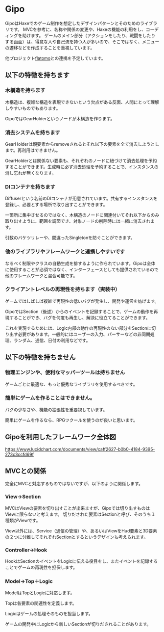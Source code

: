 # Gipo

GipoはHaxeでのゲーム制作を想定したデザインパターンとそのためのライブラリです。
MVCを参考に、名称や関係の変更や、Haxeの機能の利用をし、コーディングを助けます。
ゲームのメイン部分（アクションをしたり、戦闘をしたりする画面）は、得意な人や自己流を持つ人が多いので、そこではなく、メニューの遷移などを作成することを重視しています。

他プロジェクト[flatomo](https://github.com/tmskst/flatomo)との連携を予定しています。

## 以下の特徴を持ちます

### 木構造を持ちます

木構造は、複雑な構造を表現できないという欠点がある反面、人間にとって理解しやすいものでもあります。

GipoではGearHolderというノードが木構造を作ります。

### 消去システムを持ちます

GearHolderは親要素からremoveされるとそれ以下の要素を全て消去しようとします。再利用はできません。

GearHolderとは関係ない要素も、それぞれのノードに紐づけて消去処理を予約することができます。生成時に必ず消去処理を予約することで、インスタンスの消し忘れが無くなります。

### DIコンテナを持ちます

Diffuserという名前のDIコンテナが用意されています。共有するインスタンスを登録し、必要とする場所で取り出すことができます。

一箇所に集中させるのではなく、木構造のノードに関連付いてそれ以下からのみ取り出すように、範囲を調節でき、対象ノードの削除時には一緒に消去されます。

引数のバケツリレーや、間違ったSingletonを防ぐことができます。

### 他のライブラリやフレームワークと連携しやすいです

なるべく制限やクラスの自動生成を排するように作られています。Gipoは全体に使用することが必須ではなく、インターフェースとしても提供されているので他のフレームワークと混合可能です。

### クライアントレベルの再現性を持ちます（実装中）

ゲームではしばしば複雑で再現性の低いバグが発生し、開発や運営を妨げます。

GipoではSection（後述）からのイベントを記録することで、ゲームの動作を再現することができ、バグを何度も再生し、解決に役立てることができます。

これを実現するためには、Logic内部の動作の再現性のない部分をSectionに切り出す必要があります。一般的にはユーザーの入力、パーサーなどの非同期処理、ランダム、通信、日付の利用などです。

## 以下の特徴を持ちません

### 物理エンジンや、便利なマッパーツールは持ちません

ゲームごとに最適な、もっと優秀なライブラリを使用するべきです。

### 簡単にゲームを作ることはできません。

バグの少なさや、機能の拡張性を重要視しています。

簡単にゲームを作るなら、RPGツクールを使うのが良いと思います。

## Gipoを利用したフレームワーク全体図
https://www.lucidchart.com/documents/view/caff2627-b0b0-4184-9395-273c3ccfd69f

## MVCとの関係

完全にMVCと対応するものではないですが、以下のように関係します。

### View→Section

MVCはViewの要素を切り出すことが出来ますが、Gipoでは切り出すものはViewに限らないと考えます。
切りだされた要素はSectionと呼び、そのうち１種類がViewです。

View以外には、Service（通信の管理）や、あるいはViewをHud要素と3D要素の２つに分離してそれぞれSectionとするというデザインも考えられます。

### Controller→Hook

HookはSectionのイベントをLogicに伝える役目をし、またイベントを記録することでゲームの再現性を担保します。

### Model→Top＋Logic

ModelはTopとLogicに対応します。

Topは各要素の関連性を定義します。

Logicはゲームの処理そのものを担当します。

ゲームの開発中にLogicから新しいSectionが切りだされることがあります。

